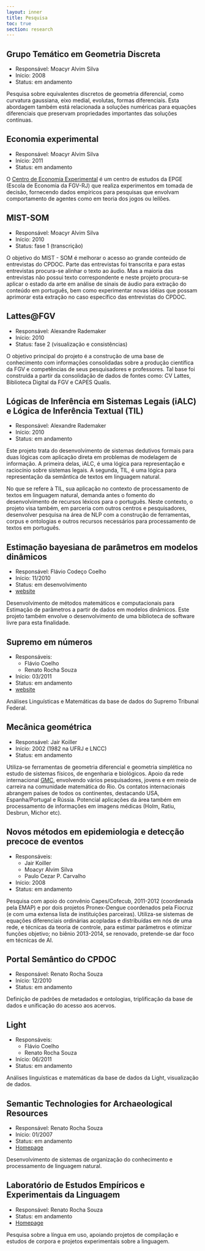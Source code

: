 ```yaml
---
layout: inner
title: Pesquisa
toc: true
section: research
---
```


## Grupo Temático em Geometria Discreta

- Responsável: Moacyr Alvim Silva
- Início: 2008 
- Status: em andamento

Pesquisa sobre equivalentes discretos de geometria diferencial, como
curvatura gaussiana, eixo medial, evolutas, formas diferenciais. Esta
abordagem também está relacionada a soluções numéricas para equações
diferenciais que preservam propriedades importantes das soluções
contínuas.

## Economia experimental

- Responsável: Moacyr Alvim Silva
- Início: 2011 
- Status: em andamento

O [Centro de Economia Experimental](http://epge.fgv.br/pt/pesquisa/centro-estudos/cee)
é um centro de estudos da EPGE (Escola de Economia da FGV-RJ) que
realiza experimentos em tomada de decisão, fornecendo dados empíricos
para pesquisas que envolvam comportamento de agentes como em teoria
dos jogos ou leilões.

## MIST-SOM

- Responsável: Moacyr Alvim Silva
- Início: 2010
- Status: fase 1 (transcrição)

O objetivo do MIST - SOM é melhorar o acesso ao grande conteúdo de
entrevistas do CPDOC. Parte das entrevistas foi transcrita e para
estas entrevistas procura-se alinhar o texto ao áudio.  Mas a maioria
das entrevistas não possui texto correspondente e neste projeto
procura-se aplicar o estado da arte em análise de sinais de áudio para
extração do conteúdo em português, bem como experimentar novas idéias
que possam aprimorar esta extração no caso específico das entrevistas
do CPDOC.

## Lattes@FGV

- Responsável: Alexandre Rademaker
- Início: 2010
- Status: fase 2 (visualização e consistências)

O objetivo principal do projeto é a construção de uma base de
conhecimento com informações consolidadas sobre a produção científica
da FGV e competências de seus pesquisadores e professores. Tal base
foi construída a partir da consolidação de dados de fontes como: CV
Lattes, Biblioteca Digital da FGV e CAPES Qualis. 

## Lógicas de Inferência em Sistemas Legais (iALC) e Lógica de Inferência Textual (TIL)

- Responsável: Alexandre Rademaker
- Início: 2010
- Status: em andamento

Este projeto trata do desenvolvimento de sistemas dedutivos formais
para duas lógicas com aplicação direta em problemas de modelagem de
informação.  A primeira delas, iALC, é uma lógica para representação e
raciocínio sobre sistemas legais. A segunda, TIL, é uma lógica para
representação da semântica de textos em linguagem natural.

No que se refere à TIL, sua aplicação no contexto de processamento de
textos em linguagem natural, demanda antes o fomento do
desenvolvimento de recursos léxicos para o português. Neste contexto,
o projeto visa também, em parceria com outros centros e pesquisadores,
desenvolver pesquisa na área de NLP com a construção de ferramentas,
corpus e ontologias e outros recursos necessários para processamento
de textos em português. 

## Estimação bayesiana de parâmetros em modelos dinâmicos

- Responsável: Flávio Codeço Coelho
- Início: 11/2010
- Status: em desenvolvimento
- [website](http://code.google.com/p/bayesian-inference)

Desenvolvimento de métodos matemáticos e computacionais para Estimação
de parâmetros a partir de dados em modelos dinâmicos. Este projeto
também envolve o desenvolvimento de uma biblioteca de software livre
para esta finalidade. 

## Supremo em números

- Responsáveis: 
  - Flávio Coelho
  - Renato Rocha Souza
- Início: 03/2011
- Status: em andamento
- [website](http://www.supremoemnumeros.com.br/)

Análises Linguísticas e Matemáticas da base de dados do Supremo
Tribunal Federal.

## Mecânica geométrica

- Responsável: Jair Koiller 
- Início: 2002 (1982 na UFRJ e LNCC)
- Status: em andamento

Utiliza-se ferramentas de geometria diferencial e geometria simplética
no estudo de sistemas físicos, de engenharia e biológicos. Apoio da
rede internacional [GMC](http://www.gmcnetwork.org), envolvendo vários
pesquisadores, jovens e em meio de carreira na comunidade matemática
do Rio. Os contatos internacionais abrangem países de todos os
continentes, destacando USA, Espanha/Portugal e Rússia. Potencial
aplicações da área também em processamento de informações em imagens
médicas (Holm, Ratiu, Desbrun, Michor etc).

## Novos métodos em epidemiologia e detecção precoce de eventos

- Responsáveis: 
  - Jair Koiller
  - Moacyr Alvim Silva
  - Paulo Cezar P. Carvalho
- Início: 2008  
- Status: em andamento

Pesquisa com apoio do convênio Capes/Cofecub, 2011-2012 (coordenada
pela EMAP) e por dois projetos Pronex-Dengue coordenados pela Fiocruz
(e com uma extensa lista de instituições parceiras). Utiliza-se
sistemas de equações diferenciais ordinárias acopladas e distribuídas 
em nós de uma rede, e técnicas da teoria de controle, para estimar
parâmetros e otimizar funções objetivo; no biênio 2013-2014, se
renovado, pretende-se dar foco em técnicas de AI.

## Portal Semântico do CPDOC

- Responsável: Renato Rocha Souza
- Início: 12/2010
- Status: em andamento

Definição de padrões de metadados e ontologias, triplificação da base
de dados e unificação do acesso aos acervos.

## Light

- Responsáveis:
  - Flávio Coelho 
  - Renato Rocha Souza
- Início: 06/2011
- Status: em andamento

Análises linguísticas e matemáticas da base de dados da Light,
visualização de dados.


## Semantic Technologies for Archaeological Resources

- Responsável: Renato Rocha Souza
- Início: 01/2007
- Status: em andamento
- [Homepage](http://hypermedia.research.glam.ac.uk/people/rsouza/)

Desenvolvimento de sistemas de organização do conhecimento e 
processamento de linguagem natural.

## Laboratório de Estudos Empíricos e Experimentais da Linguagem

- Responsável: Renato Rocha Souza
- Status: em andamento
- [Homepage](http://www.letras.ufmg.br/CMS/index.asp?pasta=leel&path=inicial.asp&pagina=inicial.asp)
  
Pesquisa sobre a língua em uso, apoiando projetos de compilação e
estudos de corpora e projetos experimentais sobre a linguagem.

